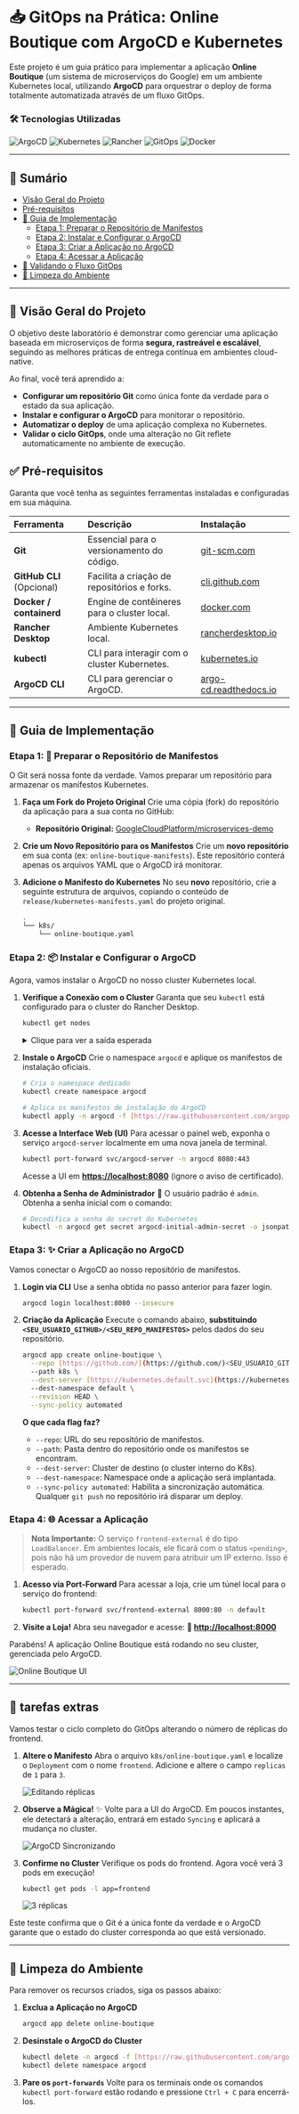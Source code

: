 # 📥 GitOps na Prática: Online Boutique com ArgoCD e Kubernetes

Este projeto é um guia prático para implementar a aplicação **Online Boutique** (um sistema de microserviços do Google) em um ambiente Kubernetes local, utilizando **ArgoCD** para orquestrar o deploy de forma totalmente automatizada através de um fluxo GitOps.

### 🛠️ Tecnologias Utilizadas

![ArgoCD](https://img.shields.io/badge/ArgoCD-EB6E34?style=for-the-badge&logo=argo&logoColor=white)
![Kubernetes](https://img.shields.io/badge/Kubernetes-326CE5?style=for-the-badge&logo=kubernetes&logoColor=white)
![Rancher](https://img.shields.io/badge/Rancher-0075A8?style=for-the-badge&logo=rancher&logoColor=white)
![GitOps](https://img.shields.io/badge/GitOps-Automation-1F6FEB?style=for-the-badge&logo=git&logoColor=white)
![Docker](https://img.shields.io/badge/Docker-2496ED?style=for-the-badge&logo=docker&logoColor=white)

---

## 📖 Sumário

* [Visão Geral do Projeto](#-visão-geral-do-projeto)
* [Pré-requisitos](#-pré-requisitos)
* [🚀 Guia de Implementação](#-guia-de-implementação)
    * [Etapa 1: Preparar o Repositório de Manifestos](#etapa-1--preparar-o-repositório-de-manifestos)
    * [Etapa 2: Instalar e Configurar o ArgoCD](#etapa-2--instalar-e-configurar-o-argocd)
    * [Etapa 3: Criar a Aplicação no ArgoCD](#etapa-3--criar-a-aplicação-no-argocd)
    * [Etapa 4: Acessar a Aplicação](#etapa-4--acessar-a-aplicação)
* [🧪 Validando o Fluxo GitOps](#-validando-o-fluxo-gitops)
* [🧹 Limpeza do Ambiente](#-limpeza-do-ambiente)

---

## 🎯 Visão Geral do Projeto

O objetivo deste laboratório é demonstrar como gerenciar uma aplicação baseada em microserviços de forma **segura, rastreável e escalável**, seguindo as melhores práticas de entrega contínua em ambientes cloud-native.

Ao final, você terá aprendido a:
- **Configurar um repositório Git** como única fonte da verdade para o estado da sua aplicação.
- **Instalar e configurar o ArgoCD** para monitorar o repositório.
- **Automatizar o deploy** de uma aplicação complexa no Kubernetes.
- **Validar o ciclo GitOps**, onde uma alteração no Git reflete automaticamente no ambiente de execução.

## ✅ Pré-requisitos

Garanta que você tenha as seguintes ferramentas instaladas e configuradas em sua máquina.

| Ferramenta | Descrição | Instalação |
| :--- | :--- | :--- |
| **Git** | Essencial para o versionamento do código. | [git-scm.com](https://git-scm.com/downloads) |
| **GitHub CLI** (Opcional) | Facilita a criação de repositórios e forks. | [cli.github.com](https://cli.github.com/) |
| **Docker / containerd** | Engine de contêineres para o cluster local. | [docker.com](https://www.docker.com/products/docker-desktop/) |
| **Rancher Desktop** | Ambiente Kubernetes local. | [rancherdesktop.io](https://rancherdesktop.io/) |
| **kubectl** | CLI para interagir com o cluster Kubernetes. | [kubernetes.io](https://kubernetes.io/docs/tasks/tools/) |
| **ArgoCD CLI** | CLI para gerenciar o ArgoCD. | [argo-cd.readthedocs.io](https://argo-cd.readthedocs.io/en/stable/cli_installation/) |

---

## 🚀 Guia de Implementação

### Etapa 1: 📂 Preparar o Repositório de Manifestos

O Git será nossa fonte da verdade. Vamos preparar um repositório para armazenar os manifestos Kubernetes.

1.  **Faça um Fork do Projeto Original**
    Crie uma cópia (fork) do repositório da aplicação para a sua conta no GitHub:
    * **Repositório Original:** [GoogleCloudPlatform/microservices-demo](https://github.com/GoogleCloudPlatform/microservices-demo)

2.  **Crie um Novo Repositório para os Manifestos**
    Crie um **novo repositório** em sua conta (ex: `online-boutique-manifests`). Este repositório conterá apenas os arquivos YAML que o ArgoCD irá monitorar.

3.  **Adicione o Manifesto do Kubernetes**
    No seu **novo** repositório, crie a seguinte estrutura de arquivos, copiando o conteúdo de `release/kubernetes-manifests.yaml` do projeto original.

    ```sh
    .
    └── k8s/
        └── online-boutique.yaml
    ```

### Etapa 2: 📦 Instalar e Configurar o ArgoCD

Agora, vamos instalar o ArgoCD no nosso cluster Kubernetes local.

1.  **Verifique a Conexão com o Cluster**
    Garanta que seu `kubectl` está configurado para o cluster do Rancher Desktop.
    ```bash
    kubectl get nodes
    ```
    <details>
      <summary>Clique para ver a saída esperada</summary>
    
      ```
      NAME              STATUS   ROLES                    AGE   VERSION
      rancher-desktop   Ready    control-plane,master   1d    v1.29.1+k3s1
      ```
    </details>

2.  **Instale o ArgoCD**
    Crie o namespace `argocd` e aplique os manifestos de instalação oficiais.
    ```bash
    # Cria o namespace dedicado
    kubectl create namespace argocd

    # Aplica os manifestos de instalação do ArgoCD
    kubectl apply -n argocd -f [https://raw.githubusercontent.com/argoproj/argo-cd/stable/manifests/install.yaml](https://raw.githubusercontent.com/argoproj/argo-cd/stable/manifests/install.yaml)
    ```

3.  **Acesse a Interface Web (UI)**
    Para acessar o painel web, exponha o serviço `argocd-server` localmente em uma nova janela de terminal.
    ```bash
    kubectl port-forward svc/argocd-server -n argocd 8080:443
    ```
    Acesse a UI em **[https://localhost:8080](https://localhost:8080)** (ignore o aviso de certificado).

4.  **Obtenha a Senha de Administrador** 🔑
    O usuário padrão é `admin`. Obtenha a senha inicial com o comando:
    ```bash
    # Decodifica a senha do secret do Kubernetes
    kubectl -n argocd get secret argocd-initial-admin-secret -o jsonpath="{.data.password}" | base64 -d
    ```

### Etapa 3: ✨ Criar a Aplicação no ArgoCD

Vamos conectar o ArgoCD ao nosso repositório de manifestos.

1.  **Login via CLI**
    Use a senha obtida no passo anterior para fazer login.
    ```bash
    argocd login localhost:8080 --insecure
    ```

2.  **Criação da Aplicação**
    Execute o comando abaixo, **substituindo `<SEU_USUARIO_GITHUB>/<SEU_REPO_MANIFESTOS>`** pelos dados do seu repositório.
    ```bash
    argocd app create online-boutique \
      --repo [https://github.com/](https://github.com/)<SEU_USUARIO_GITHUB>/<SEU_REPO_MANIFESTOS>.git \
      --path k8s \
      --dest-server [https://kubernetes.default.svc](https://kubernetes.default.svc) \
      --dest-namespace default \
      --revision HEAD \
      --sync-policy automated
    ```
    **O que cada flag faz?**
    * `--repo`: URL do seu repositório de manifestos.
    * `--path`: Pasta dentro do repositório onde os manifestos se encontram.
    * `--dest-server`: Cluster de destino (o cluster interno do K8s).
    * `--dest-namespace`: Namespace onde a aplicação será implantada.
    * `--sync-policy automated`: Habilita a sincronização automática. Qualquer `git push` no repositório irá disparar um deploy.

### Etapa 4: 🌐 Acessar a Aplicação

> **Nota Importante:** O serviço `frontend-external` é do tipo `LoadBalancer`. Em ambientes locais, ele ficará com o status `<pending>`, pois não há um provedor de nuvem para atribuir um IP externo. Isso é esperado.

1.  **Acesso via Port-Forward**
    Para acessar a loja, crie um túnel local para o serviço do frontend:
    ```bash
    kubectl port-forward svc/frontend-external 8000:80 -n default
    ```

2.  **Visite a Loja!**
    Abra seu navegador e acesse: **🔗 [http://localhost:8000](http://localhost:8000)**

Parabéns! A aplicação Online Boutique está rodando no seu cluster, gerenciada pelo ArgoCD.

![Online Boutique UI](https://github.com/user-attachments/assets/aa9bee1e-c9ce-4d8b-933e-30fa13baae6f)

---

## 🧪 tarefas extras
Vamos testar o ciclo completo do GitOps alterando o número de réplicas do frontend.


1.  **Altere o Manifesto**
    Abra o arquivo `k8s/online-boutique.yaml` e localize o `Deployment` com o nome `frontend`. Adicione e altere o campo `replicas` de `1` para `3`.


     ![Editando réplicas](https://github.com/user-attachments/assets/53bb61b3-d2b8-492c-847e-f7c027cff62d )



2.  **Observe a Mágica!** ✨
    Volte para a UI do ArgoCD. Em poucos instantes, ele detectará a alteração, entrará em estado `Syncing` e aplicará a mudança no cluster.



      ![ArgoCD Sincronizando](https://github.com/user-attachments/assets/333257a8-eb67-440c-a64a-6297bbed16c9)

6.  **Confirme no Cluster**
    Verifique os pods do frontend. Agora você verá 3 pods em execução!
    ```bash
    kubectl get pods -l app=frontend
    ```
    ![3 réplicas](https://github.com/user-attachments/assets/795df9f4-40f6-4d3a-8c00-394ae9c28bb4)

Este teste confirma que o Git é a única fonte da verdade e o ArgoCD garante que o estado do cluster corresponda ao que está versionado.

---


































## 🧹 Limpeza do Ambiente

Para remover os recursos criados, siga os passos abaixo:

1.  **Exclua a Aplicação no ArgoCD**
    ```bash
    argocd app delete online-boutique
    ```

2.  **Desinstale o ArgoCD do Cluster**
    ```bash
    kubectl delete -n argocd -f [https://raw.githubusercontent.com/argoproj/argo-cd/stable/manifests/install.yaml](https://raw.githubusercontent.com/argoproj/argo-cd/stable/manifests/install.yaml)
    kubectl delete namespace argocd
    ```

3.  **Pare os `port-forwards`**
    Volte para os terminais onde os comandos `kubectl port-forward` estão rodando e pressione `Ctrl + C` para encerrá-los.
